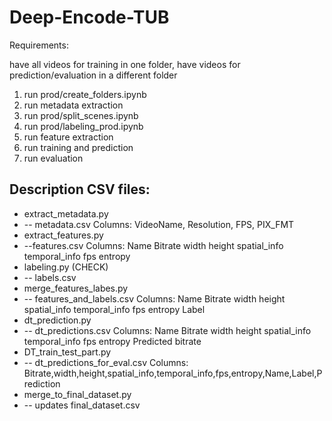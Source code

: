 # Deep-Encode-TUB

Requirements:

have all videos for training in one folder, have videos for prediction/evaluation in a different folder

1. run prod/create_folders.ipynb
2. run metadata extraction
3. run prod/split_scenes.ipynb
4. run prod/labeling_prod.ipynb
5. run feature extraction
6. run training and prediction
7. run evaluation


## Description CSV files:

- extract_metadata.py
- -- metadata.csv Columns: VideoName,	Resolution,	FPS,	PIX_FMT
- extract_features.py
- --features.csv  Columns: Name	Bitrate	width	height	spatial_info	temporal_info	fps	entropy
- labeling.py (CHECK)
- -- labels.csv 
- merge_features_labes.py
- -- features_and_labels.csv Columns: Name	Bitrate	width	height	spatial_info	temporal_info	fps	entropy	Label
- dt_prediction.py
- -- dt_predictions.csv Columns: Name	Bitrate	width	height	spatial_info	temporal_info	fps	entropy	Predicted bitrate
- DT_train_test_part.py
- -- dt_predictions_for_eval.csv Columns: Bitrate,width,height,spatial_info,temporal_info,fps,entropy,Name,Label,Prediction
- merge_to_final_dataset.py
- -- updates final_dataset.csv
